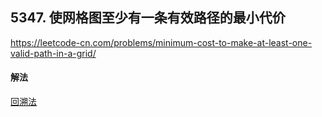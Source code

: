 ## 5347. 使网格图至少有一条有效路径的最小代价

https://leetcode-cn.com/problems/minimum-cost-to-make-at-least-one-valid-path-in-a-grid/


#### 解法  

[回溯法](_1.py)

